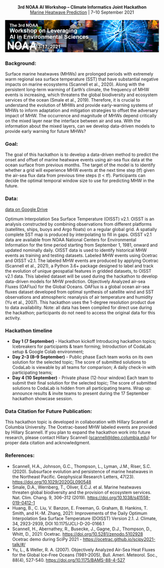 <p align="center">
  <b>3rd NOAA AI Workshop – Climate Informatics Joint Hackathon</b><br>
  <a href="https://2021noaaaiworkshop.sched.com/event/lVkA/hackathon-kick-off">Marine Heatwave Prediction</a> |
  7–10 September 2021
  <br><br>
  <img src="images/ai-workshop-2021.jpg">
</p>


### Background: 
Surface marine heatwaves (MHWs) are prolonged periods with extremely warm regional sea surface temperature (SST) that have substantial negative impacts on marine ecosystems (Scannell et al., 2020). Along with the persistent long-term warming of Earth’s climate, the frequency of MHW events is increasing, which threatens the global biodiversity and ecosystem services of the ocean (Smale et al., 2019). Therefore, it is crucial to understand the evolution of MHWs and provide early-warning systems of MHWs to inform adaptation and mitigation strategies to offset the adversary impact of MHW. The occurrence and magnitude of MHWs depend critically on the mixed layer near the interface between air and sea. With the information about the mixed layers, can we develop data-driven models to provide early warning for future MHWs?

### Goal: 
The goal of this hackathon is to develop a data-driven method to predict the onset and offset of marine heatwave events using air-sea flux data at the ocean surface from previous months. The target of the model is to identify whether a grid will experience MHW events at the next time step (tf) given the air-sea flux data from previous time steps (t < tf). Participants can decide the optimal temporal window size to use for predicting MHW in the future.

### Data:
[data on Google Drive](https://drive.google.com/drive/folders/1Qwy63wlz83A-tcYBkqX_xUmSm0tjKvKg?usp=sharing)

Optimum Interpolation Sea Surface Temperature (OISST) v2.1. OISST is an analysis constructed by combining observations from different platforms (satellites, ships, buoys and Argo floats) on a regular global grid. A spatially complete SST map is produced by interpolating to fill in gaps. OISST v2.1 data are available from NOAA National Centers for Environmental Information for the time period starting from September 1, 1981, onward and updated nominally daily. OISST data is used to identify historical MHW events as training and testing datasets.
Labeled MHW events using Ocetrac and OISST v2.1. The labeled MHW events are produced by applying Ocetrac (Scannell et al., 2021), a Python 3.6+ package designed to label and track the evolution of unique geospatial features in gridded datasets, to OISST v2.1 data. This labeled dataset will be used during the hackathon to develop data-driven models for MHW prediction.
Objectively Analyzed air-sea Fluxes (OAFlux) for the Global Oceans. OAFlux is a global ocean air-sea fluxes dataset developed from optimal synthesis of satellite wind and SST observations and atmospheric reanalysis of air temperature and humidity (Yu et al., 2007). This hackathon uses the 1-degree resolution product due to data availability.
Note: all data has been compiled for direct use during the hackathon; participants do not need to access the original data for this activity.

### Hackathon timeline
- **Day 1 (7 September)** - Hackathon kickoff
Introducing hackathon topics;
Icebreakers for participants & team forming;
Introduction of CodaLab setup & Google Colab environment;
- **Day 2–3 (8–9 September)** - Public phase
Each team works on its own solution for the selected topic;
The score of submitted solutions to CodaLab is viewable by all teams for comparison;
A daily check-in with participating teams;
- **Day 4 (10 September)** - Private phase (12-hour window)
Each team to submit their final solution for the selected topic;
The score of submitted solutions to CodaLab is hidden from all participating teams. 
Wrap up: announce results & invite teams to present during the 17 September hackathon showcase session.


### Data Citation for Future Publication:
This hackathon topic is developed in collaboration with Hillary Scannell at Columbia University. The Ocetrac-based MHW labeled events are provided by Hillary Scannell. If you plan to expand the hackathon work into future research, please contact Hillary Scannell (scannell@ldeo.columbia.edu) for proper data citation and acknowledgment.

### References:
- Scannell, H.A., Johnson, G.C., Thompson, L., Lyman, J.M., Riser, S.C. (2020). Subsurface evolution and persistence of marine heatwaves in the Northeast Pacific. Geophysical Research Letters, 47(23). https://doi.org/10.1029/2020GL090548
- Smale, D.A., Wernberg, T., Oliver, E.C.J. et al. Marine heatwaves threaten global biodiversity and the provision of ecosystem services. Nat. Clim. Chang. 9, 306–312 (2019). https://doi.org/10.1038/s41558-019-0412-1
- Huang, B., C. Liu, V. Banzon, E. Freeman, G. Graham, B. Hankins, T. Smith, and H.-M. Zhang, 2021: Improvements of the Daily Optimum Interpolation Sea Surface Temperature (DOISST) Version 2.1. J. Climate, 34, 2923-2939, DOI 10.1175/JCLI-D-20-0166.1
- Scannell, H., Abernathey, R., Busecke, J., Gagne, D.J., Thompson, D., Whitt, D., 2021: Ocetrac. https://doi.org/10.5281/zenodo.5102928
Ocetrac demo during SciPy 2021 - https://ocetrac.github.io/scipy2021-talk/#/
- Yu, L., & Weller, R. A. (2007). Objectively Analyzed Air-Sea Heat Fluxes for the Global Ice-Free Oceans (1981–2005), Bull. Ameri. Meteorol. Soc., 88(4), 527-540. https://doi.org/10.1175/BAMS-88-4-527


